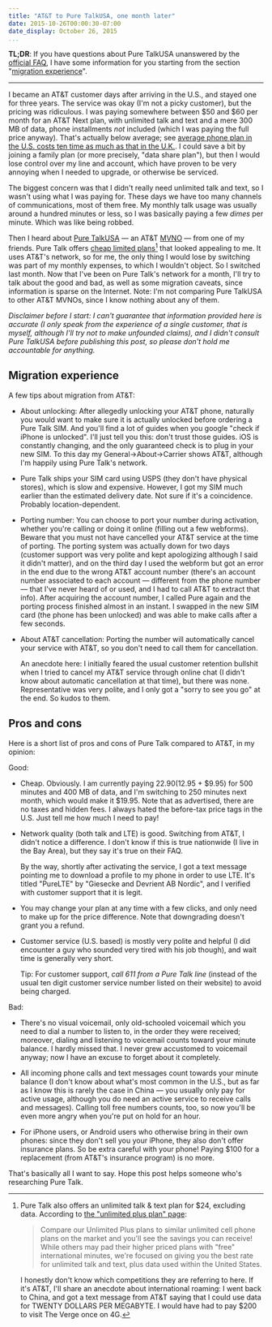 ```yaml
---
title: "AT&T to Pure TalkUSA, one month later"
date: 2015-10-26T00:00:30-07:00
date_display: October 26, 2015
...
```


**TL;DR**: If you have questions about Pure TalkUSA unanswered by the [official FAQ](https://www.puretalkusa.com/cell-phones-sim-cards.php), I have some information for you starting from the section "[migration experience](#migration-experience)".

---

I became an AT&T customer days after arriving in the U.S., and stayed one for three years. The service was okay (I'm not a picky customer), but the pricing was ridiculous. I was paying somewhere between $50 and $60 per month for an AT&T Next plan, with unlimited talk and text and a mere 300 MB of data, phone installments *not* included (which I was paying the full price anyway). That's actually below average; see [average phone plan in the U.S. costs ten time as much as that in the U.K.](https://zmwangx.github.io/blog/2014-11-10-average-phone-plan-in-the-u-dot-s-costs-ten-time-as-much-as-that-in-the-u-dot-k.html). I could save a bit by joining a family plan (or more precisely, "data share plan"), but then I would lose control over my line and account, which have proven to be very annoying when I needed to upgrade, or otherwise be serviced.

The biggest concern was that I didn't really need unlimited talk and text, so I wasn't using what I was paying for. These days we have too many channels of communications, most of them free. My monthly talk usage was usually around a hundred minutes or less, so I was basically paying a few *dimes* per minute. Which was like being robbed.

Then I heard about [Pure TalkUSA](https://www.puretalkusa.com/) — an AT&T [MVNO](https://en.wikipedia.org/wiki/Mobile_virtual_network_operator) — from one of my friends. Pure Talk offers [cheap limited plans](https://www.puretalkusa.com/cell-plans.php)[^unlimited] that looked appealing to me. It uses AT&T's network, so for me, the only thing I would lose by switching was part of my monthly expenses, to which I wouldn't object. So I switched last month. Now that I've been on Pure Talk's network for a month, I'll try to talk about the good and bad, as well as some migration caveats, since information is sparse on the Internet. Note: I'm not comparing Pure TalkUSA to other AT&T MVNOs, since I know nothing about any of them.

*Disclaimer before I start: I can't guarantee that information provided here is accurate (I only speak from the experience of a single customer, that is myself, although I'll try not to make unfounded claims), and I didn't consult Pure TalkUSA before publishing this post, so please don't hold me accountable for anything.*

<h2 id="migration-experience">Migration experience</h2>

A few tips about migration from AT&T:

* About unlocking: After allegedly unlocking your AT&T phone, naturally you would want to make sure it is actually unlocked before ordering a Pure Talk SIM. And you'll find a lot of guides when you google "check if iPhone is unlocked". I'll just tell you this: don't trust those guides. iOS is constantly changing, and the only guaranteed check is to plug in your new SIM. To this day my General->About->Carrier shows AT&T, although I'm happily using Pure Talk's network.

* Pure Talk ships your SIM card using USPS (they don't have physical stores), which is slow and expensive. However, I got my SIM much earlier than the estimated delivery date. Not sure if it's a coincidence. Probably location-dependent.

* Porting number: You can choose to port your number during activation, whether you're calling or doing it online (filling out a few webforms). Beware that you must not have cancelled your AT&T service at the time of porting. The porting system was actually down for two days (customer support was very polite and kept apologizing although I said it didn't matter), and on the third day I used the webform but got an error in the end due to the wrong AT&T account number (there's an account number associated to each account — different from the phone number — that I've never heard of or used, and I had to call AT&T to extract that info). After acquiring the account number, I called Pure again and the porting process finished almost in an instant. I swapped in the new SIM card (the phone has been unlocked) and was able to make calls after a few seconds.

* About AT&T cancellation: Porting the number will automatically cancel your service with AT&T, so you don't need to call them for cancellation.

    An anecdote here: I initially feared the usual customer retention bullshit when I tried to cancel my AT&T service through online chat (I didn't know about automatic cancellation at that time), but there was none. Representative was very polite, and I only got a "sorry to see you go" at the end. So kudos to them.

<h2 id="pros-and-cons">Pros and cons</h2>

Here is a short list of pros and cons of Pure Talk compared to AT&T, in my opinion:

Good:

* Cheap. Obviously. I am currently paying $22.90 ($12.95 + $9.95) for 500 minutes and 400 MB of data, and I'm switching to 250 minutes next month, which would make it $19.95. Note that as advertised, there are no taxes and hidden fees. I always hated the before-tax price tags in the U.S. Just tell me how much I need to pay!

* Network quality (both talk and LTE) is good. Switching from AT&T, I didn't notice a difference. I don't know if this is true nationwide (I live in the Bay Area), but they say it's true on their FAQ.

    By the way, shortly after activating the service, I got a text message pointing me to download a profile to my phone in order to use LTE. It's titled "PureLTE" by "Giesecke and Devrient AB Nordic", and I verified with customer support that it is legit.

* You may change your plan at any time with a few clicks, and only need to make up for the price difference. Note that downgrading doesn't grant you a refund.

* Customer service (U.S. based) is mostly very polite and helpful (I did encounter a guy who sounded very tired with his job though), and wait time is generally very short.

    Tip: For customer support, *call 611 from a Pure Talk line* (instead of the usual ten digit customer service number listed on their website) to avoid being charged.

Bad:

* There's no visual voicemail, only old-schooled voicemail which you need to dial a number to listen to, in the order they were received; moreover, dialing and listening to voicemail counts toward your minute balance. I hardly missed that. I never grew accustomed to voicemail anyway; now I have an excuse to forget about it completely.

* All incoming phone calls and text messages count towards your minute balance (I don't know about what's most common in the U.S., but as far as I know this is rarely the case in China — you usually only pay for active usage, although you do need an active service to receive calls and messages). Calling toll free numbers counts, too, so now you'll be even more angry when you're put on hold for an hour.

* For iPhone users, or Android users who otherwise bring in their own phones: since they don't sell you your iPhone, they also don't offer insurance plans. So be extra careful with your phone! Paying $100 for a replacement (from AT&T's insurance program) is no more.

That's basically all I want to say. Hope this post helps someone who's researching Pure Talk.


[^unlimited]: Pure Talk also offers an unlimited talk & text plan for $24, excluding data. According to [the "unlimited plus plan" page](https://www.puretalkusa.com/mobile-unlimited-plan.php):

    > Compare our Unlimited Plus plans to similar unlimited cell phone plans on the market and you'll see the savings you can receive! While others may pad their higher priced plans with "free" international minutes, we're focused on giving you the best rate for unlimited talk and text, plus data used within the United States.

    I honestly don't know which competitions they are referring to here. If it's AT&T, I'll share an anecdote about international roaming: I went back to China, and got a text message from AT&T saying that I could use data for TWENTY DOLLARS PER MEGABYTE. I would have had to pay $200 to visit The Verge once on 4G.
